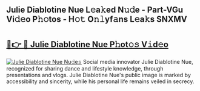 ## Julie Diablotine Nue L𝚎a𝚔ed N𝚞𝚍e - Part-VGu Vi𝚍𝚎o P𝚑𝚘tos - H𝚘𝚝 O𝚗𝚕yf𝚊ns L𝚎a𝚔s SNXMV

# <h2><a href="http://kf5oex.oniu.top/?m=Julie+Diablotine+Nue">🔗👉 🔴 Julie Diablotine Nue P𝚑ot𝚘𝚜 V𝚒d𝚎o</a></h2>

[![Julie Diablotine Nue Nu𝚍e𝚜](https://i.imgur.com/0qMVB7G.gif)](http://kf5oex.oniu.top/?m=Julie+Diablotine+Nue)
Social media innovator Julie Diablotine Nue, recognized for sharing dance and lifestyle knowledge, through presentations and vlogs. Julie Diablotine Nue's public image is marked by accessibility and sincerity, while his personal life remains veiled in secrecy.  
